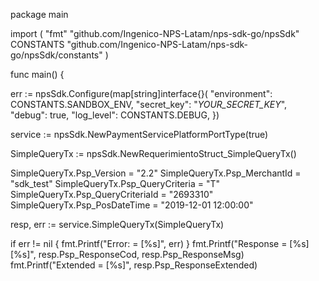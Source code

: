 package main

import (
    "fmt"
    "github.com/Ingenico-NPS-Latam/nps-sdk-go/npsSdk"
    CONSTANTS "github.com/Ingenico-NPS-Latam/nps-sdk-go/npsSdk/constants"
)

func main() {

err := npsSdk.Configure(map[string]interface{}(
    "environment": CONSTANTS.SANDBOX_ENV,
    "secret_key": "_YOUR_SECRET_KEY_",
    "debug": true,
    "log_level": CONSTANTS.DEBUG,
})

service := npsSdk.NewPaymentServicePlatformPortType(true)

SimpleQueryTx := npsSdk.NewRequerimientoStruct_SimpleQueryTx()

SimpleQueryTx.Psp_Version = "2.2"
SimpleQueryTx.Psp_MerchantId = "sdk_test"
SimpleQueryTx.Psp_QueryCriteria = "T"
SimpleQueryTx.Psp_QueryCriteriaId = "2693310"
SimpleQueryTx.Psp_PosDateTime = "2019-12-01 12:00:00"

resp, err := service.SimpleQueryTx(SimpleQueryTx)

if err != nil {
    fmt.Printf("Error: = [%s]", err)
}
fmt.Printf("Response = [%s] [%s]", resp.Psp_ResponseCod, resp.Psp_ResponseMsg)
fmt.Printf("Extended = [%s]", resp.Psp_ResponseExtended)
